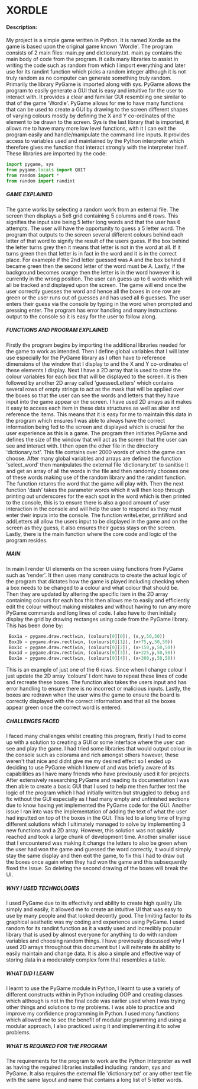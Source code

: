 # XORDLE

#### Description:

My project is a simple game written in Python. It is named Xordle as the game is based upon the original game known 'Wordle'. The program consists of 2 main files: main.py and dictionary.txt. main.py contains the main body of code from the program. It calls many libraries to assist in writing the code such as random from which I import everything and later use for its randint function which picks a random integer although it is not truly random as no computer can generate something truly random. Primarily the library PyGame is imported along with sys. PyGame allows the program to easily generate a GUI that is easy and intuitive for the user to interact with. It provides a clear and familiar GUI resembling one similar to that of the game 'Wordle'. PyGame allows for me to have many functions that can be used to create a GUI by drawing to the screen different shapes of varying colours mostly by defining the X and Y co-ordinates of the element to be drawn to the screen. Sys is the last library that is imported, it allows me to have many more low level functions, with it I can exit the program easily and handle/manipulate the command line inputs. It provides access to variables used and maintained by the Python interpreter which therefore gives me function that interact strongly with the interpreter itself. These libraries are imported by the code:
```Python
import pygame, sys
from pygame.locals import QUIT
from random import *
from random import randint
```

##### GAME EXPLAINED

The game works by selecting a random work from an external file. The screen then displays a 5x6 grid containing 5 columns and 6 rows. This signifies the input size being 5 letter long words and that the user has 6 attempts. The user will have the opportunity to guess a 5 letter word. The program that outputs to the screen several different colours behind each letter of that word to signify the result of the users guess. If the box behind the letter turns grey then it means that letter is not in the word at all. If it turns green then that letter is in fact in the word and it is in the correct place. For exameple if the 2nd letter guessed was A and the box behind it became green then the second letter of the word must be A. Lastly, if the background becomes orange then the letter is in the word however it is currently in the wrong position. The user can guess up to 6 words which will all be tracked and displayed upon the screen. The game will end once the user correctly guesses the word and hence all the boxes in one row are green or the user runs out of guesses and has used all 6 guesses. The user enters their guess via the console by typing in the word when prompted and pressing enter. The program has error handling and many instructions output to the console so it is easy for the user to follow along.

##### FUNCTIONS AND PROGRAM EXPLAINED

Firstly the program begins by importing the additional libraries needed for the game to work as intended. Then I define global variables that I will later use especially for the PyGame library as I often have to reference dimensions of the window that I display to and the X and Y co-ordinates of these elements I display. Next I have a 2D array that is used to store the colour variables for each box that will be displayed to the screen. It is then followed by another 2D array called 'guessedLetters' which contains several rows of empty strings to act as the mask that will be applied over the boxes so that the user can see the words and letters that they have input into the game appear on the screen. I have used 2D arrays as it makes it easy to access each item in these data structures as well as alter and reference the items. This means that it is easy for me to maintain this data in the program which ensures I was able to always have the correct information being fed to the screen and displayed which is crucial for the user experience as this is a game. The program then initiates PyGame and defines the size of the window that will act as the screen that the user can see and interact with. I then open the other file in the directory 'dictionary.txt'. This file contains over 2000 words of which the game can choose. After many global variables and arrays are defined the function 'select_word' then manipulates the external file 'dictionary.txt' to sanitise it and get an array of all the words in the file and then randomly chooses one of these words making use of the random library and the randint function. The function returns the word that the game will play with. Then the next function 'dash' takes the parameter words which it will then loop through printing out underscores for the each spot in the word which is then printed to the console, this is to ensure there is also a good amount of user interaction in the console and will help the user to respond as they must enter their inputs into the console. The function writeLetter, printWord and addLetters all allow the users input to be displayed in the game and on the screen as they guess, it also ensures their guess stays on the screen. Lastly, there is the main function where the core code and logic of the program resides.

##### MAIN

In main I render UI elements on the screen using functions from PyGame such as 'render'. It then uses many constructs to create the actual logic of the program that dictates how the game is played including checking when a box needs to be changed to a colour and what colour that should be. Then they are updated by altering the specific item in the 2D array containing colours for each box this then allows me to easily and efficiently edit the colour without making mistakes and without having to run any more PyGame commands and long lines of code. I also have to then initially display the grid by drawing rectanges using code from the PyGame library. This has been done by:
```Python
 Box1a = pygame.draw.rect(win, (colours[0][0]), (x,y,50,50))
 Box1b = pygame.draw.rect(win, (colours[0][1]), (x+75,y,50,50))
 Box1c = pygame.draw.rect(win, (colours[0][2]), (x+150,y,50,50))
 Box1d = pygame.draw.rect(win, (colours[0][3]), (x+225,y,50,50))
 Box1e = pygame.draw.rect(win, (colours[0][4]), (x+300,y,50,50))
```
This is an example of just one of the 6 rows. Since when I change colour I just update the 2D array 'colours' I dont have to repeat these lines of code and recreate these boxes. The function also takes the users input and has error handling to ensure there is no incorrect or malicious inputs. Lastly, the boxes are redrawn when the user wins the game to ensure the board is correctly displayed with the correct information and that all the boxes appear green once the correct word is entered.

##### CHALLENGES FACED

I faced many challenges whilst creating this program, firstly I had to come up with a solution to creating a GUI or some interface where the user can see and play the game. I had tried some libraries that would output colour in the console such as colorama and rich amongst others however, these weren't that nice and didnt give me my desired effect so I ended up deciding to use PyGame which I knew of and was briefly aware of its capabilities as I have many friends who have previously used it for projects. After extensively researching PyGame and reading its documentation I was then able to create a basic GUI that I used to help me then further test the logic of the program which I had initially written but struggled to debug and fix without the GUI especially as I had many empty and unfinished sections due to know having yet implemented the PyGame code for the GUI. Another issue I ran into was the implementation of adding the text of what the user had inputted on top of the boxes in the GUI. This led to a long time of trying different solutions which I ultimately managed to solve by implementing 3 new functions and a 2D array. However, this solution was not quickly reached and took a large chunk of development time. Another smaller issue that I encountered was making it change the letters to also be green when the user had won the game and guessed the word correctly, it would simply stay the same display and then exit the game, to fix this I had to draw out the boxes once again when they had won the game and this subsequently fixed the issue. So deleting the second drawing of the boxes will break the UI.

##### WHY I USED TECHNOLOGIES

I used PyGame due to its effectivity and ability to create high quality UIs simply and easily, it allowed me to create an intuitive UI that was easy to use by many people and that looked decently good. The limiting factor to its graphical aesthetic was my coding and experience using PyGame. I used random for its randint function as it a vastly used and incredibly popular library that is used by almost everyone for anything to do with random variables and choosing random things. I have previously discussed why I used 2D arrays throughout this document but I will reiterate its ability to easily maintain and change data. It is also a simple and effective way of storing data in a moderately complex form that resembles a table.

##### WHAT DID I LEARN

I learnt to use the PyGame module in Python, I learnt to use a variety of different constructs within in Python including OOP and creating classes which although is not in the final code was earlier used when I was trying other things and solutions to my problems. I was able to practice and improve my confidence programming in Python. I used many functions which allowed me to see the benefit of modular programming and using a modular approach, I also practiced using it and implementing it to solve problems.

##### WHAT IS REQUIRED FOR THE PROGRAM

The requirements for the program to work are the Python Interpreter as well as having the required libraries installed including: random, sys and PyGame. It also requires the external file 'dictionary.txt' or any other text file with the same layout and name that contains a long list of 5 letter words.
